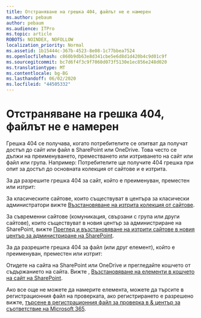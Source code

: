 ```yaml
---
title: Отстраняване на грешка 404, файлът не е намерен
ms.author: pebaum
author: pebaum
ms.audience: ITPro
ms.topic: article
ROBOTS: NOINDEX, NOFOLLOW
localization_priority: Normal
ms.assetid: 1b15444c-367b-4523-8e08-1c77bbea7524
ms.openlocfilehash: c860b9db63e8d341cbe5e6d8d1d420b4c9d01c9f
ms.sourcegitcommit: bc7d6f4f3c9f7060d073f5130e1ec856e248d020
ms.translationtype: MT
ms.contentlocale: bg-BG
ms.lasthandoff: 06/02/2020
ms.locfileid: "44505332"
---
```

# <a name="troubleshoot-error-404-file-not-found"></a>Отстраняване на грешка 404, файлът не е намерен

Грешка 404 се получава, когато потребителите се опитват да получат достъп до сайт или файл в SharePoint или OneDrive. Това често се дължи на преименуването, преместването или изтриването на сайт или файл или група. Например: Потребителите ще получите 404 грешка при опит за достъп до основната колекция от сайтове и е изтрита.

За да разрешите грешка 404 за сайт, който е преименуван, преместен или изтрит:

За класическите сайтове, които съществуват в центъра за класически администратори вижте [Възстановяване на изтрита колекция от сайтове](https://docs.microsoft.com/sharepoint/restore-deleted-site-collection).

За съвременни сайтове (комуникация, свързани с група или други сайтове), които съществуват в новия център за администриране на SharePoint, вижте [Преглед и възстановяване на изтрити сайтове в новия център за администриране на SharePoint](https://docs.microsoft.com/sharepoint/restore-deleted-site-collection).

За да разрешите грешка 404 за файл (или друг елемент), който е преименуван, преместен или изтрит:

Отидете на сайта на SharePoint или OneDrive и прегледайте кошчето от съдържанието на сайта. Вижте , [Възстановяване на елементи в кошчето на сайт на SharePoint](https://support.office.com/article/Restore-items-in-the-Recycle-Bin-of-a-SharePoint-site-6df466b6-55f2-4898-8d6e-c0dff851a0be#ID0EAADAAA=Online).

Ако все още не можете да намерите елемента, можете да търсите в регистрационния файл на проверката, ако регистрирането е разрешено вижте, [търсене в регистрационния файл за проверка в & център за съответствие на Microsoft 365](https://docs.microsoft.com/microsoft-365/compliance/search-the-audit-log-in-security-and-compliance).
